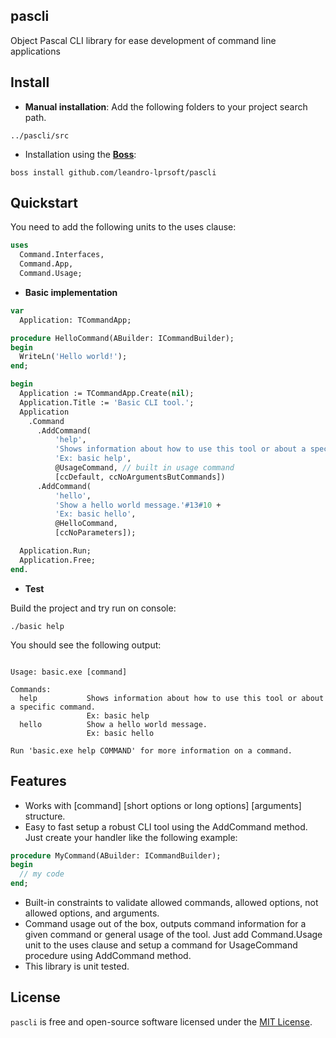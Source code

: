 ## pascli
Object Pascal CLI library for ease development of command line applications

## Install

* **Manual installation**: Add the following folders to your project search path.

```
../pascli/src
```

* Installation using the [**Boss**](https://github.com/HashLoad/boss):

```
boss install github.com/leandro-lprsoft/pascli
```

## Quickstart

You need to add the following units to the uses clause:

```pascal
uses 
  Command.Interfaces,
  Command.App,
  Command.Usage;
```

* **Basic implementation**

```pascal
var
  Application: TCommandApp;

procedure HelloCommand(ABuilder: ICommandBuilder);
begin
  WriteLn('Hello world!');
end;

begin
  Application := TCommandApp.Create(nil);
  Application.Title := 'Basic CLI tool.';
  Application
    .Command
      .AddCommand(
          'help', 
          'Shows information about how to use this tool or about a specific command.'#13#10 +
          'Ex: basic help', 
          @UsageCommand, // built in usage command
          [ccDefault, ccNoArgumentsButCommands])
      .AddCommand(
          'hello',
          'Show a hello world message.'#13#10 +
          'Ex: basic hello',
          @HelloCommand,
          [ccNoParameters]);

  Application.Run;
  Application.Free;
end.
``` 

* **Test**

Build the project and try run on console:
```console
./basic help
```

You should see the following output:
```console

Usage: basic.exe [command] 

Commands: 
  help           Shows information about how to use this tool or about a specific command.
                 Ex: basic help
  hello          Show a hello world message.
                 Ex: basic hello

Run 'basic.exe help COMMAND' for more information on a command.

```

## Features

* Works with [command] [short options or long options] [arguments] structure.
* Easy to fast setup a robust CLI tool using the AddCommand method. Just create your handler like the following example: 
```pascal
procedure MyCommand(ABuilder: ICommandBuilder);
begin
  // my code
end;
```
* Built-in constraints to validate allowed commands, allowed options, not allowed options, and arguments.
* Command usage out of the box, outputs command information for a given command or general usage of the tool. Just add Command.Usage unit to the uses clause and setup a command for UsageCommand procedure using AddCommand method.
* This library is unit tested.


## License

`pascli` is free and open-source software licensed under the [MIT License](https://github.com/leandro-lprsoft/pascli/blob/master/LICENSE). 